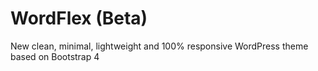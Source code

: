# WordFlex (Beta)

 New clean, minimal, lightweight and 100% responsive WordPress theme based on Bootstrap 4 

